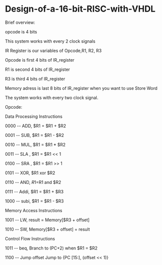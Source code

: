 # Design-of-a-16-bit-RISC-with-VHDL


Brief overview:

opcode is 4 bits
 
This system works with every 2 clock signals


IR Register is our variables of Opcode,R1, R2, R3

Opcode is first 4 bits of IR_register

R1 is second 4 bits of IR_register

R3 is third 4 bits of IR_register

Memory adress is last 8 bits of IR_register when you want to use Store Word

The system works with every two clock signal. 

Opcode:

Data Processing Instructions

0000 -- ADD, $R1 = $R1 + $R2

0001 -- SUB, $R1 = $R1 - $R2

0010 -- MUL, $R1 = $R1 * $R2

0011 -- SLA , $R1 = $R1 << 1

0100 -- SRA , $R1 = $R1 >> 1

0101 -- XOR, $R1 xor $R2

0110 -- AND, $R1 =$R1 and $R2

0111 -- Addi, $R1 = $R1 + $R3

1000 -- subi, $R1 = $R1 - $R3


Memory Access Instructions

1001 -- LW, result = Memory[$R3 + offset]

1010 -- SW, Memory[$R3 + offset] = result

Control Flow Instructions

1011 -- beq, Branch to (PC+2) when $R1 = $R2

1100 -- Jump offset Jump to {PC [15:], (offset << 1)}




